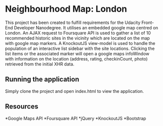 # Neighbourhood Map: London
This project has been created to fulfill requirements for the Udacity Front-End Developer Nanodegree.
It utilises an embedded google map centred on London.
An AJAX request to Foursquare API is used to gather a list of 10 recommended historic sites in the vicinity which are located on the map with google map markers.
A KnockoutJS view-model is used to handle the population of an interactive list sidebar with the site locations.
Clicking the list items or the associated marker will open a google maps infoWindow with information on the location (address, rating, checkinCount, photo) retrieved from the initial XHR data.

## Running the application
Simply clone the project and open index.html to view the application.

## Resources
*Google Maps API
*Foursquare API
*jQuery
*KnockoutJS
*Bootstrap




